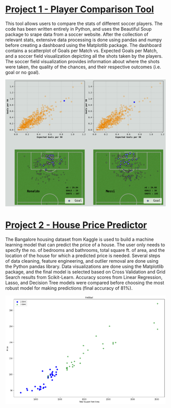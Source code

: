 # [Project 1 - Player Comparison Tool](https://github.com/NarinCodes/Player_Comparison)
This tool allows users to compare the stats of different soccer players. The code has been written entirely in Python, and uses the Beautiful Soup package to srape data from a soccer website. After the collection of relevant stats, extensive data processing is done using pandas and numpy before creating a dashboard using the Matplotlib package. The dashboard contains a scatterplot of Goals per Match vs. Expected Goals per Match, and a soccer field visualization depicting all the shots taken by the players. The soccer field visualization provides information about where the shots were taken, the quality of the chances, and their respective outcomes (i.e. goal or no goal).

![](/images/soccer.png)
#
#

# [Project 2 - House Price Predictor](https://github.com/NarinCodes/House_Price_Prediction)
The Bangalore housing dataset from Kaggle is used to build a machine learning model that can predict the price of a house. The user only needs to specify the no. of bedrooms and bathrooms, total square ft. of area, and the location of the house for which a predicted price is needed. Several steps of data cleaning, feature engineering, and outlier removal are done using the Python pandas library. Data visualizations are done using the Matplotlib package, and the final model is selected based on Cross Validation and Grid Search results from Scikit-Learn. Accuracy scores from Linear Regression, Lasso, and Decision Tree models were compared before choosing the most robust model for making predictions (final accuracy of 81%).

![](/images/housing.png)
